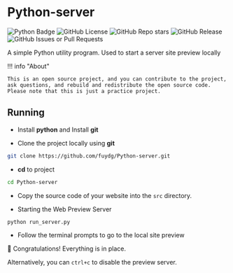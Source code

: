 # Python-server

![Python Badge](https://img.shields.io/badge/Python-3776AB?logo=python&logoColor=fff&style=for-the-badge)
![GitHub License](https://img.shields.io/github/license/fuydg/Python-server?style=for-the-badge)
![GitHub Repo stars](https://img.shields.io/github/stars/fuydg/Python-server?style=for-the-badge&logo=github&color=%23fbb612)
![GitHub Release](https://img.shields.io/github/v/release/fuydg/Python-server?style=for-the-badge&logo=github&color=%233170a7)
![GitHub Issues or Pull Requests](https://img.shields.io/github/issues/fuydg/Python-server?style=for-the-badge)

A simple Python utility program. Used to start a server site preview locally

!!! info "About"

    This is an open source project, and you can contribute to the project, ask questions, and rebuild and redistribute the open source code. Please note that this is just a practice project.

## Running

- Install **python** and Install **git**

- Clone the project locally using **git**

```bash
git clone https://github.com/fuydg/Python-server.git
```

- **cd** to project

```bash
cd Python-server
```

- Copy the source code of your website into the `src` directory.

- Starting the Web Preview Server

```bash
python run_server.py
```

- Follow the terminal prompts to go to the local site preview

🎉 Congratulations! Everything is in place.

Alternatively, you can `ctrl+c` to disable the preview server.
